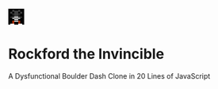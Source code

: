 ![Alt text](/rockford_big.gif?raw=true "Rockford")

# Rockford the Invincible

A Dysfunctional Boulder Dash Clone in 20 Lines of JavaScript
